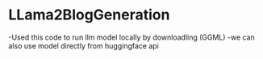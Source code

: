 # LLama2BlogGeneration
-Used this code to run llm model locally by downloadling (GGML)
-we can also use model directly from huggingface api
